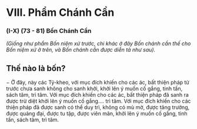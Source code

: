 # VIII. Phẩm Chánh Cần

### (I-X) (73 - 81) Bốn Chánh Cần

_(Giống như phẩm Bốn niệm xứ trước, chi khác ở đây Bốn chánh cần thế cho Bốn niệm xứ ở trên, và Bốn_
_chánh cần được diễn tả như sau)._

## Thế nào là bốn?

− Ở đây, này các Tỷ-kheo, với mục đích khiến cho các ác, bất thiện pháp từ trước chưa sanh không cho
sanh khởi, khởi lên ý muốn cố gắng, tinh tấn, sách tâm, trì tâm. Với mục đích khiến cho các ác, bất thiện
pháp đã sanh ra được trừ diệt khởi lên ý muốn cố gắng.... trì tâm. Với mục đích khiến cho các thiện pháp
đã được sanh có thể duy trì, không có mù mờ, được tăng trưởng, được quảng đại, được tu tập, được viên
mãn, khởi lên ý muốn cố gắng, tinh tấn, sách tâm, trì tâm.


